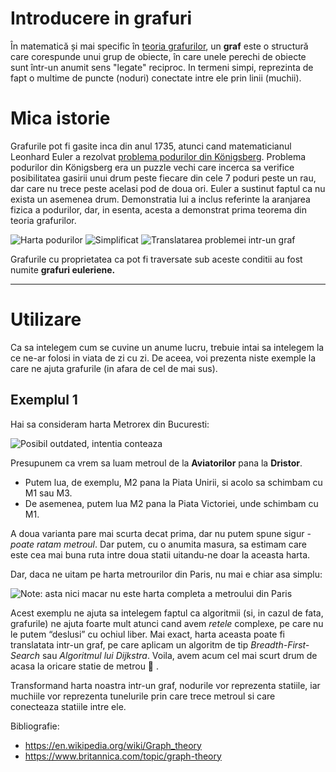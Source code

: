 # Introducere in grafuri
În matematică și mai specific în [teoria grafurilor](https://ro.wikipedia.org/wiki/Teoria_grafurilor), un **graf** este o structură care corespunde unui grup de obiecte, în care unele perechi de obiecte sunt într-un anumit sens "legate" reciproc. In termeni simpi, reprezinta de fapt o multime de puncte (noduri) conectate intre ele prin linii (muchii).


# Mica istorie

Grafurile pot fi  gasite inca din anul 1735, atunci cand matematicianul Leonhard Euler a rezolvat [problema podurilor din Königsberg](https://ro.wikipedia.org/wiki/Problema_podurilor_din_K%C3%B6nigsberg). Problema podurilor din Königsberg era un puzzle vechi care incerca sa verifice posibilitatea gasirii unui drum peste fiecare din cele 7 poduri peste un rau, dar care nu trece peste acelasi pod de doua ori. Euler a sustinut faptul ca nu exista un asemenea drum. Demonstratia lui a inclus referinte la aranjarea fizica a podurilor, dar, in esenta, acesta a demonstrat prima teorema din teoria grafurilor. 

 

![Harta podurilor](https://upload.wikimedia.org/wikipedia/commons/5/5d/Konigsberg_bridges.png)
![Simplificat](https://upload.wikimedia.org/wikipedia/commons/thumb/9/91/7_bridges.svg/179px-7_bridges.svg.png)
![Translatarea problemei intr-un graf](https://upload.wikimedia.org/wikipedia/commons/thumb/9/96/K%C3%B6nigsberg_graph.svg/180px-K%C3%B6nigsberg_graph.svg.png)


Grafurile cu proprietatea ca pot fi traversate sub aceste conditii au fost numite **grafuri euleriene.**

----------
# Utilizare

Ca sa intelegem cum se cuvine un anume lucru, trebuie intai sa intelegem la ce ne-ar folosi in viata de zi cu zi. De aceea, voi prezenta niste exemple la care ne ajuta grafurile (in afara de cel de mai sus).


## Exemplul 1

Hai sa consideram harta Metrorex din Bucuresti:

![Posibil outdated, intentia conteaza](https://harta-metrou.com/im/harta-metrorex.png)


Presupunem ca vrem sa luam metroul de la **Aviatorilor** pana la **Dristor**. 


- Putem lua, de exemplu, M2 pana la Piata Unirii, si acolo sa schimbam cu M1 sau M3. 
- De asemenea, putem lua M2 pana la Piata Victoriei, unde schimbam cu M1.

A doua varianta pare mai scurta decat prima, dar nu putem spune sigur  - *poate ratam metroul*. Dar putem, cu o anumita masura, sa estimam care este cea mai buna ruta intre doua statii uitandu-ne doar la aceasta harta. 


Dar, daca ne uitam pe harta metrourilor din Paris, nu mai e chiar asa simplu:

![Note: asta nici macar nu este harta completa a metroului din Paris](https://i0.wp.com/transitmap.net/wp-content/uploads/2015/11/tumblr_ny6vrpXh3Y1umx7dwo1_1280-1024x756.png?ssl=1)


Acest exemplu ne ajuta sa intelegem faptul ca algoritmii (si, in cazul de fata, grafurile) ne ajuta foarte mult atunci cand avem *retele* complexe, pe care nu le putem “deslusi” cu ochiul liber. Mai exact, harta aceasta poate fi translatata intr-un graf, pe care aplicam un algoritm de tip *Breadth-First-Search* sau *Algoritmul lui Dijkstra*. Voila, avem acum cel mai scurt drum de acasa la oricare statie de metrou 🙂 . 

Transformand harta noastra intr-un graf, nodurile vor reprezenta statiile, iar muchiile vor reprezenta tunelurile prin care trece metroul si care conecteaza statiile intre ele.






Bibliografie:

- https://en.wikipedia.org/wiki/Graph_theory
- https://www.britannica.com/topic/graph-theory


